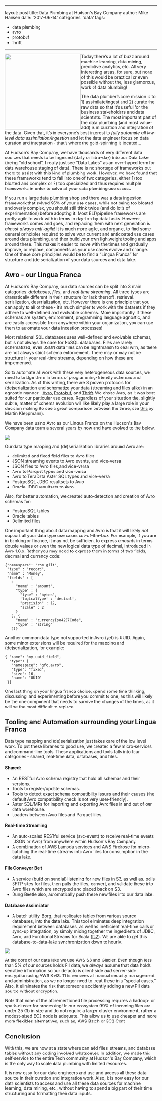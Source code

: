 
---
layout: post
title: Data Plumbing at Hudson's Bay Company
author: Mike Hansen
date: '2017-06-14'
categories: 'data'
tags:
- data plumbing
- avro
- protobuf
- thrift 
---

<img src="http://3.bp.blogspot.com/-4Cdcb5VBORc/ToGDpJR7-zI/AAAAAAAAAzg/V9iF-FXAozk/s1600/mario-with-wrench.bmp" align="left" width="250"/>Today there’s a lot of buzz around machine learning, data mining, predictive analytics, etc. All very interesting areas, for sure, but none of this would be practical or even possible without the, less glamorous, work of data plumbing!  

The data plumber’s core mission is to 1) assimilate/ingest and 2) curate the raw data so that it’s useful for the business stakeholders and data scientists. The most important part of the data plumbing (and most value-add) is in curation and integration of the data. Given that, it’s in everyone’s best interest to _fully automate all low-level data assimilation/ingestion_ and let the data engineer focus on data curation and integration - that’s where the gold-spinning is located...

At Hudson's Bay Company, we have thousands of very different data sources that needs to be ingested (daily or intra-day) into our Data Lake (being “old school”, I really just see “Data Lakes” as an over-hyped term for data warehouse staging of data). There is no shortage of frameworks out there to assist with this kind of plumbing work. However, we have found that these frameworks tend to fall into one of two categories, either 1) too bloated and complex or 2) too specialized and thus requires multiple frameworks in order to solve all your data plumbing use cases.. 

If you run a large data plumbing shop and there was a data ingestion framework that solved 95% of your use cases, while not being too bloated and overly complex, you should still think twice (and do lot’s of experimentation) before adopting it. Most ELT/pipeline frameworks are pretty agile to work with in terms in day-to-day data tasks. However, frameworks comes and goes, and replacing them with next generation is _almost always anti-agile!_ It is much more agile, and organic, to find some general principles required to solve your current and anticipated use cases around data plumbing, and then build your own lightweight tooling and apps around these. This makes it easier to move with the times and gradually improve, or replace, components as your use cases evolve and change. One of these core principles would be to find a “Lingua Franca” for structure and (de)serialization of your data sources and data lake.

## Avro - our Lingua Franca

At Hudson's Bay Company, our data sources can be split into 3 main categories: _databases_, _files_, and _real-time streaming_. All three types are dramatically different in their structure (or lack thereof), retrieval, serialization, deserialization, etc. However there is one principle that you can apply to all of these - it’s much simpler to work with the datasets if they adhere to well-defined and evolvable schemas. More importantly, if these schemas are system, environment, programming language agnostic, and are easily accessible from anywhere within your organization, you can use them to automate your data ingestion processes!

Most relational SQL databases uses well-defined and evolvable schemas, but is not always the case for NoSQL databases. Files are rarely schematized, even JSON data files can be nightmarish to deal with, as there are not always strict schema enforcement. There may or may not be structure in your real-time streams, depending on how these are implemented. 

So to automate all work with these very heterogeneous data sources, we need to bridge them in terms of programming-friendly schemas and serialization.  As of this writing, there are 3 proven protocols for (de)serialization and schematize your data (streaming and files alike) in an agnostic manner - [Avro](http://avro.apache.org/), [Protobuf](https://github.com/google/protobuf), and [Thrift](http://thrift.apache.org/). We chose Avro, as it was best suited for our particular use cases. Regardless of your situation the, slightly subtle, matter of schema evolution will like likely play a large role in your decision making (to see a great comparison between the three, see [this](http://martin.kleppmann.com/2012/12/05/schema-evolution-in-avro-protocol-buffers-thrift.html) by Martin Kleppmann).  

We have been using Avro as our Lingua Franca on the Hudson's Bay Company data team a several years by now and have evolved to the below.  

<img class="center" src="http://i.imgur.com/0ZhMHLs.png"/>

Our data type mapping and (de)serialization libraries around Avro are:
* delimited and fixed field files to Avro files
* JSON streaming events to Avro events, and vice-versa
* JSON files to Avro files,and vice-versa
* Avro to Parquet types and vice-versa
* Avro to TeraData Aster SQL types and vice-versa
* PostgreSQL JDBC resultsets to Avro
* Oracle JDBC resultsets to Avro

Also, for better automation, we created auto-detection and creation of Avro schemas for:
* PostgreSQL tables
* Oracle tables
* Delimited files

One important thing about data mapping and Avro is that it will likely _not_ support all your data type use cases out-of-the-box.  For example, if you are in banking or finance, it may not be sufficient to express _amounts_ in terms double values or even the new logical data type of decimal, introduced in Avro 1.8.x.  Rather you may need to express them in terms of two fields, decimal and currency code:

```
{"namespace": "com.gilt",
 "type" : "record",
 "name" : "Money",
 "fields" : [
   {
     "name" : "amount",
     "type" : {
       "type" : "bytes",
       "logicalType" : "decimal",
       "precision" : 12,
       "scale" : 2
     }
   }, {
     "name" : "currencyIso4217Code",
     "type" : "string"
   }]}
```

Another common data type not supported in Avro (yet) is UUID. Again, some minor extensions will be required for the mapping and (de)serialization, for example:

```
{ "name": "my_uuid_field",
  "type": {
   "namespace": "gfc.avro",
   "type": "fixed",
   "size": 16,
   "name": "UUID"
 }}
```

One last thing on your lingua franca choice, spend some time thinking, discussing, and experimenting before you commit to one, as this will likely be the one component that needs to survive the changes of the times, as it will be the most difficult to replace.

## Tooling and Automation surrounding your Lingua Franca

Data type mapping and (de)serialization just takes care of the low level work.  To put these libraries to good use, we created a few micro-services and command-line tools. These applications and tools falls into four categories - shared, real-time data, databases, and files.

#### Shared:
* An RESTful Avro schema registry that hold all schemas and their versions.
* Tools to register/update schemas.
* Tools to detect exact schema compatibility issues and their causes (the default Avro compatibility check is not very user-friendly).
* Aster SQL/MRs for importing and exporting Avro files in and out of our data warehouse.
* Loaders between Avro files and Parquet files.

#### Real-time Streaming
* An auto-scaled RESTful service (svc-event) to receive real-time events (JSON or Avro) from anywhere within Hudson's Bay Company.
* A combination of AWS Lambda services and AWS Firehose for micro-batching the real-time streams into Avro files for consumption in the data lake.

#### File Conveyor Belt
* A service (build on [sundial](https://github.com/gilt/sundial)) listening for new files in S3, as well as, polls SFTP sites for files, then pulls the files, convert, and validate these into Avro files which are encrypted and placed back on S3.
* Dung Beetle also, automatically push these new files into our data lake.

#### Database Assimilator
* A batch utility, Borg, that replicates tables from various source databases, into the data lake. This tool eliminates deep integration requirement between databases, as well as inefficient real-time calls or sync-up integration, by simply mixing together the ingredients of JDBC, Avro, and Functional Streams for Scala ([fs2](https://github.com/functional-streams-for-scala/fs2)). We are able to get this database-to-data-lake synchronization down to hourly.

<img class="center" src="http://i.imgur.com/t1VK4mh.png"/>

At the core of our data lake we use AWS S3 and Glacier.  Even though less than 5% of our sources holds PII data, we _always_ assume that data holds sensitive information so our defacto is client-side _and_ server-side encryption using AWS KMS.  This removes all manual security management and administration, as we no longer need to treat these in a “special cases.”  Also, it eliminates the risk that someone accidently adding a new PII data source without encryption.  

Note that none of the aforementioned file processing requires a hadoop- or spark-cluster for processing!  In our ecosystem 99% of incoming files are under 25 Gb in size and do not require a larger cluster environment, rather a modest-sized EC2 node is adequate.  This allow us to use cheaper and more more flexibles alternatives, such as, AWS Batch or EC2 Cont   

## Conclusion

With this, we are now at a state where can add files, streams, and database tables without any coding involved whatsoever.  In addition, we made this self-service to the entire Tech community at Hudson's Bay Company, which is the only way to scale data plumbing with limited resources. 

It is now easy for our data engineers and use and access all these data source in their curation and integration work. Also, it is now easy for our data scientists to access and use all these data sources for machine learning, data mining, etc., without having to spend a big part of their time structuring and formatting their data inputs.       


